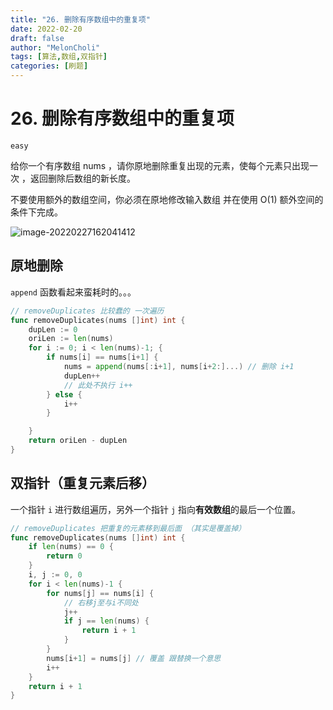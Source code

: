 ```yaml
---
title: "26. 删除有序数组中的重复项"
date: 2022-02-20
draft: false
author: "MelonCholi"
tags: [算法,数组,双指针]
categories: [刷题]
---
```


# 26. 删除有序数组中的重复项

`easy`

给你一个有序数组 nums ，请你原地删除重复出现的元素，使每个元素只出现一次 ，返回删除后数组的新长度。

不要使用额外的数组空间，你必须在原地修改输入数组 并在使用 O(1) 额外空间的条件下完成。

![image-20220227162041412](https://markdown-1303167219.cos.ap-shanghai.myqcloud.com/image-20220227162041412.png)

## 原地删除

`append` 函数看起来蛮耗时的。。。

```go
// removeDuplicates 比较蠢的 一次遍历
func removeDuplicates(nums []int) int {
	dupLen := 0
	oriLen := len(nums)
	for i := 0; i < len(nums)-1; {
		if nums[i] == nums[i+1] {
			nums = append(nums[:i+1], nums[i+2:]...) // 删除 i+1
			dupLen++
			// 此处不执行 i++
		} else {
			i++
		}

	}
	return oriLen - dupLen
}
```

## 双指针（重复元素后移）

一个指针 `i` 进行数组遍历，另外一个指针 `j` 指向**有效数组**的最后一个位置。

```go
// removeDuplicates 把重复的元素移到最后面 （其实是覆盖掉）
func removeDuplicates(nums []int) int {
	if len(nums) == 0 {
		return 0
	}
	i, j := 0, 0
	for i < len(nums)-1 {
		for nums[j] == nums[i] {
			// 右移j至与i不同处
			j++
			if j == len(nums) {
				return i + 1
			}
		}
		nums[i+1] = nums[j] // 覆盖 跟替换一个意思
		i++
	}
	return i + 1
}
```

